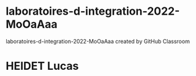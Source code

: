 # laboratoires-d-integration-2022-MoOaAaa
laboratoires-d-integration-2022-MoOaAaa created by GitHub Classroom

# HEIDET Lucas

